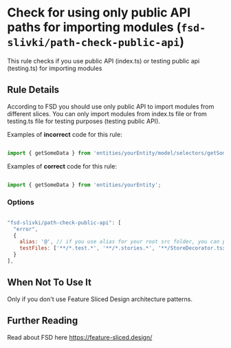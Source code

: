 # Check for using only public API paths for importing modules (`fsd-slivki/path-check-public-api`)

<!-- end auto-generated rule header -->

This rule checks if you use public API (index.ts) or testing public api (testing.ts) for importing modules

## Rule Details

According to FSD you should use only public API to import modules from different slices. You can only import modules from index.ts file or from testing.ts file for testing purposes (testing public API).

Examples of **incorrect** code for this rule:

```js

import { getSomeData } from 'entities/yourEntity/model/selectors/getSomeData/getSomeData';

```

Examples of **correct** code for this rule:

```js

import { getSomeData } from 'entities/yourEntity';

```

### Options

```js

"fsd-slivki/path-check-public-api": [
  "error",
  {
    alias: '@', // if you use alias for your root src folder, you can pass it here as an option
    testFiles: ['**/*.test.*', '**/*.stories.*', '**/StoreDecorator.tsx'] // Array of testing files patterns
  }
],

```

## When Not To Use It

Only if you don't use Feature Sliced Design architecture patterns.

## Further Reading

Read about FSD here
https://feature-sliced.design/